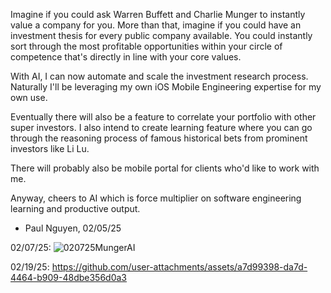 Imagine if you could ask Warren Buffett and Charlie Munger to instantly value a company for you.
More than that, imagine if you could have an investment thesis for every public company available.
You could instantly sort through the most profitable opportunities within your circle of competence
that's directly in line with your core values.

With AI, I can now automate and scale the investment research process. Naturally I'll be leveraging
my own iOS Mobile Engineering expertise for my own use.

Eventually there will also be a feature to correlate your portfolio with other super investors. 
I also intend to create learning feature where you can go through the reasoning process of famous 
historical bets from prominent investors like Li Lu.

There will probably also be mobile portal for clients who'd like to work with me.

Anyway, cheers to AI which is force multiplier on software engineering learning and productive output.

- Paul Nguyen, 02/05/25

02/07/25:
![020725MungerAI](https://github.com/user-attachments/assets/3d3fe978-451f-49cd-b004-fe5b67128b99)

02/19/25:
https://github.com/user-attachments/assets/a7d99398-da7d-4464-b909-48dbe356d0a3


